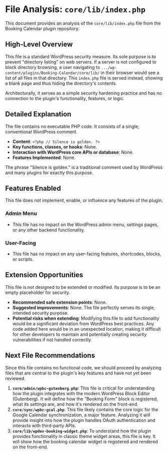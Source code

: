 # File Analysis: `core/lib/index.php`

This document provides an analysis of the `core/lib/index.php` file from the Booking Calendar plugin repository.

## High-Level Overview

This file is a standard WordPress security measure. Its sole purpose is to prevent "directory listing" on web servers. If a server is not configured to block directory browsing, a user navigating to `.../wp-content/plugins/Booking-Calendar/core/lib/` in their browser would see a list of all files in that directory. This `index.php` file is served instead, showing a blank page and thus hiding the directory's contents.

Architecturally, it serves as a simple security hardening practice and has no connection to the plugin's functionality, features, or logic.

## Detailed Explanation

The file contains no executable PHP code. It consists of a single, conventional WordPress comment.

-   **Content**: `<?php // Silence is golden. ?>`
-   **Key functions, classes, or hooks**: None.
-   **Interaction with WordPress core APIs or database**: None.
-   **Features Implemented**: None.

The phrase "Silence is golden." is a traditional comment used by WordPress and many plugins for exactly this purpose.

## Features Enabled

This file does not implement, enable, or influence any features of the plugin.

### Admin Menu
-   This file has no impact on the WordPress admin menu, settings pages, or any other backend functionality.

### User-Facing
-   This file has no impact on any user-facing features, shortcodes, blocks, or scripts.

## Extension Opportunities

This file is not designed to be extended or modified. Its purpose is to be an empty placeholder for security.

-   **Recommended safe extension points**: None.
-   **Suggested improvements**: None. The file perfectly serves its single, intended security purpose.
-   **Potential risks when extending**: Modifying this file to add functionality would be a significant deviation from WordPress best practices. Any code added here would be in an unexpected location, making it difficult for other developers to maintain and potentially creating security vulnerabilities if not handled correctly.

## Next File Recommendations

Since this file contains no functional code, we should proceed by analyzing files that are central to the plugin's key features and have not yet been reviewed.

1.  **`core/admin/wpbc-gutenberg.php`**: This file is critical for understanding how the plugin integrates with the modern WordPress Block Editor (Gutenberg). It will define how the "Booking Form" block is registered, what its settings are, and how it's rendered on the front-end.
2.  **`core/sync/wpbc-gcal.php`**: This file likely contains the core logic for the Google Calendar synchronization, a major feature. Analyzing it will provide insight into how the plugin handles OAuth authentication and interacts with third-party APIs.
3.  **`core/lib/wpdev-booking-widget.php`**: To understand how the plugin provides functionality in classic theme widget areas, this file is key. It will show how the booking calendar widget is registered and rendered on the front-end.
